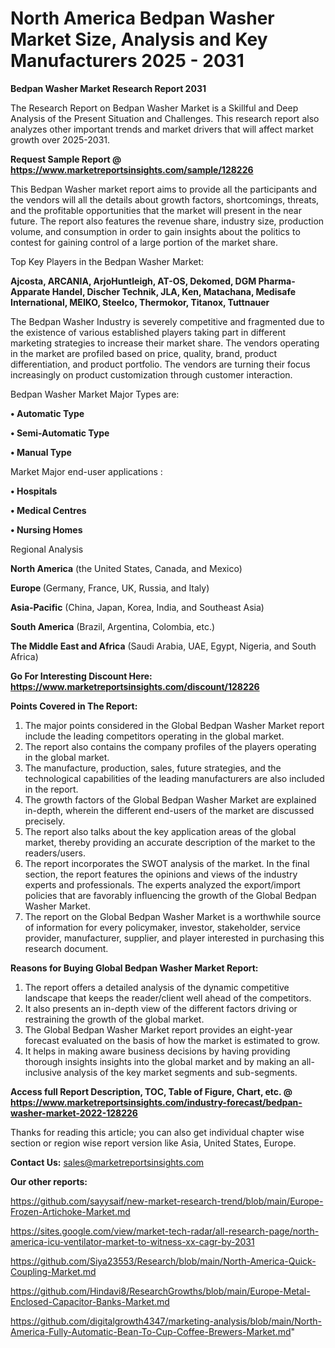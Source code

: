 # North America Bedpan Washer Market Size, Analysis and Key Manufacturers 2025 - 2031

<strong>Bedpan Washer Market Research Report 2031</strong>

The Research Report on Bedpan Washer Market is a Skillful and Deep Analysis of the Present Situation and Challenges. This research report also analyzes other important trends and market drivers that will affect market growth over 2025-2031.

<strong>Request Sample Report @ <a href=https://www.marketreportsinsights.com/sample/128226>https://www.marketreportsinsights.com/sample/128226</a></strong>

This Bedpan Washer market report aims to provide all the participants and the vendors will all the details about growth factors, shortcomings, threats, and the profitable opportunities that the market will present in the near future. The report also features the revenue share, industry size, production volume, and consumption in order to gain insights about the politics to contest for gaining control of a large portion of the market share.

Top Key Players in the Bedpan Washer Market:

<strong>Ajcosta, ARCANIA, ArjoHuntleigh, AT-OS, Dekomed, DGM Pharma-Apparate Handel, Discher Technik, JLA, Ken, Matachana, Medisafe International, MEIKO, Steelco, Thermokor, Titanox, Tuttnauer</strong>

The Bedpan Washer Industry is severely competitive and fragmented due to the existence of various established players taking part in different marketing strategies to increase their market share. The vendors operating in the market are profiled based on price, quality, brand, product differentiation, and product portfolio. The vendors are turning their focus increasingly on product customization through customer interaction.

Bedpan Washer Market Major Types are:

<strong>• Automatic Type

• Semi-Automatic Type

• Manual Type</strong>

Market Major end-user applications :

<strong>• Hospitals

• Medical Centres

• Nursing Homes</strong>

Regional Analysis

</u><strong><b>North America</b></strong> (the United States, Canada, and Mexico)

<strong><b>Europe </b></strong>(Germany, France, UK, Russia, and Italy)

<strong><b>Asia-Pacific</b></strong> (China, Japan, Korea, India, and Southeast Asia)

<strong><b>South America</b></strong> (Brazil, Argentina, Colombia, etc.)

<strong><b>The Middle East and Africa</b></strong> (Saudi Arabia, UAE, Egypt, Nigeria, and South Africa)

<strong>Go For Interesting Discount Here: <a href=https://www.marketreportsinsights.com/discount/128226>https://www.marketreportsinsights.com/discount/128226</a></strong>

<strong>Points Covered in The Report:</strong>
<ol>
  <li>The major points considered in the Global Bedpan Washer Market report include the leading competitors operating in the global market.</li>
  <li>The report also contains the company profiles of the players operating in the global market.</li>
  <li>The manufacture, production, sales, future strategies, and the technological capabilities of the leading manufacturers are also included in the report.</li>
  <li>The growth factors of the Global Bedpan Washer Market are explained in-depth, wherein the different end-users of the market are discussed precisely.</li>
  <li>The report also talks about the key application areas of the global market, thereby providing an accurate description of the market to the readers/users.</li>
  <li>The report incorporates the SWOT analysis of the market. In the final section, the report features the opinions and views of the industry experts and professionals. The experts analyzed the export/import policies that are favorably influencing the growth of the Global Bedpan Washer Market.</li>
  <li>The report on the Global Bedpan Washer Market is a worthwhile source of information for every policymaker, investor, stakeholder, service provider, manufacturer, supplier, and player interested in purchasing this research document.</li>
</ol>
<strong>Reasons for Buying Global Bedpan Washer Market Report:</strong>

<ol>
  <li>The report offers a detailed analysis of the dynamic competitive landscape that keeps the reader/client well ahead of the competitors.</li>
  <li>It also presents an in-depth view of the different factors driving or restraining the growth of the global market.</li>
  <li>The Global Bedpan Washer Market report provides an eight-year forecast evaluated on the basis of how the market is estimated to grow.</li>
  <li>It helps in making aware business decisions by having providing thorough insights insights into the global market and by making an all-inclusive analysis of the key market segments and sub-segments.</li>
</ol>
<strong>Access full Report Description, TOC, Table of Figure, Chart, etc. @ <a href=https://www.marketreportsinsights.com/industry-forecast/bedpan-washer-market-2022-128226>https://www.marketreportsinsights.com/industry-forecast/bedpan-washer-market-2022-128226</a></strong>


Thanks for reading this article; you can also get individual chapter wise section or region wise report version like Asia, United States, Europe.

<strong>Contact Us:</strong>
sales@marketreportsinsights.com

<strong>Our other reports:</strong>

<a href=https://github.com/sayysaif/new-market-research-trend/blob/main/Europe-Frozen-Artichoke-Market.md>https://github.com/sayysaif/new-market-research-trend/blob/main/Europe-Frozen-Artichoke-Market.md</a>

<a href=https://sites.google.com/view/market-tech-radar/all-research-page/north-america-icu-ventilator-market-to-witness-xx-cagr-by-2031>https://sites.google.com/view/market-tech-radar/all-research-page/north-america-icu-ventilator-market-to-witness-xx-cagr-by-2031</a>

<a href=https://github.com/Siya23553/Research/blob/main/North-America-Quick-Coupling-Market.md>https://github.com/Siya23553/Research/blob/main/North-America-Quick-Coupling-Market.md</a>

<a href=https://github.com/Hindavi8/ResearchGrowths/blob/main/Europe-Metal-Enclosed-Capacitor-Banks-Market.md>https://github.com/Hindavi8/ResearchGrowths/blob/main/Europe-Metal-Enclosed-Capacitor-Banks-Market.md</a>

<a href=https://github.com/digitalgrowth4347/marketing-analysis/blob/main/North-America-Fully-Automatic-Bean-To-Cup-Coffee-Brewers-Market.md>https://github.com/digitalgrowth4347/marketing-analysis/blob/main/North-America-Fully-Automatic-Bean-To-Cup-Coffee-Brewers-Market.md</a>"
